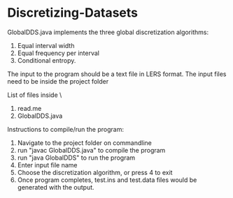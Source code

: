 # Discretizing-Datasets
GlobalDDS.java implements the three global discretization algorithms:
1. Equal interval width
2. Equal frequency per interval
3. Conditional entropy.

The input to the program should be a text file in LERS format.
The input files need to be inside the project folder

List of files inside \
1. read.me
2. GlobalDDS.java

Instructions to compile/run the program:
1. Navigate to the  project folder on commandline
2. run "javac GlobalDDS.java" to compile the program
3. run "java GlobalDDS" to run the program
3. Enter input file name
4. Choose the discretization algorithm, or press 4 to exit
5. Once program completes, test.ins and test.data files would be generated with the output.
